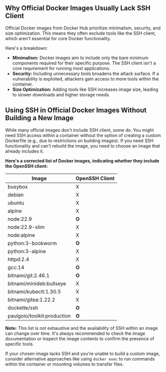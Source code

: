 ## Why Official Docker Images Usually Lack SSH Client

Official Docker images from Docker Hub prioritize minimalism, security, and size optimization. This means they often exclude tools like the SSH client, which aren't essential for core Docker functionality. 

Here's a breakdown:

* **Minimalism:** Docker images aim to include only the bare minimum components required for their specific purpose. The SSH client isn't a core requirement for running most applications.
* **Security:**  Including unnecessary tools broadens the attack surface. If a vulnerability is exploited, attackers gain access to more tools within the container.
* **Size Optimization:** Adding tools like SSH increases image size, leading to slower downloads and higher storage needs.

## Using SSH in Official Docker Images Without Building a New Image

While many official images don't include SSH client, some do.  You might need SSH access within a container without the option of creating a custom Dockerfile (e.g., due to restrictions on building images). If you need SSH functionality and can't rebuild the image, you need to choose an image that already includes it.

**Here's a corrected list of Docker images, indicating whether they include the OpenSSH client:**

| Image                                | OpenSSH Client |
|---------------------------------------|-----------------|
| busybox                               | X              |
| debian                               | X              |
| ubuntu                               | X              |
| alpine                               | X              |
| node:22.9                            | **O**            |
| node:22.9-slim                       | X              |
| node:alpine                           | X              |
| python:3-bookworm                     | **O**            |
| python:3-alpine                      | X              |
| httpd:2.4                             | X              |
| gcc:14                               | **O**            |
| bitnami/git:2.46.1                    | **O**            |
| bitnami/minideb:bullseye              | X              |
| bitnami/kubectl:1.30.5                | X              |
| bitnami/gitea:1.22.2                  | X              |
| dockette/ssh                          | **O**            |
| paulgoio/toolkit:production          | **O**            |


**Note:** This list is not exhaustive and the availability of SSH within an image can change over time. It's always recommended to check the image documentation or inspect the image contents to confirm the presence of specific tools. 

If your chosen image lacks SSH and you're unable to build a custom image, consider alternative approaches like using `docker exec` to run commands within the container or mounting volumes to transfer files. 


